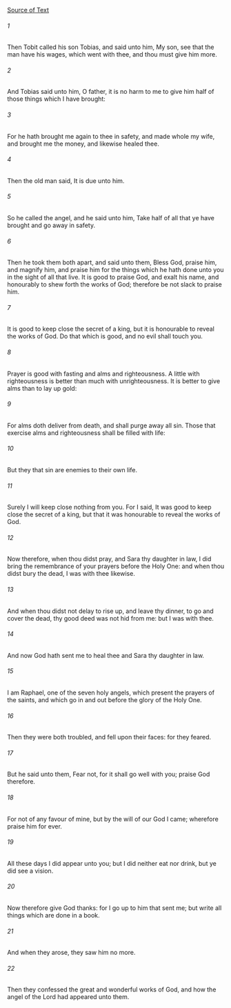 [Source of Text](https://github.com/scrollmapper/bible_databases_deuterocanonical)

###### 1
Then Tobit called his son Tobias, and said unto him, My son, see that the man have his wages, which went with thee, and thou must give him more.

###### 2
And Tobias said unto him, O father, it is no harm to me to give him half of those things which I have brought:

###### 3
For he hath brought me again to thee in safety, and made whole my wife, and brought me the money, and likewise healed thee.

###### 4
Then the old man said, It is due unto him.

###### 5
So he called the angel, and he said unto him, Take half of all that ye have brought and go away in safety.

###### 6
Then he took them both apart, and said unto them, Bless God, praise him, and magnify him, and praise him for the things which he hath done unto you in the sight of all that live. It is good to praise God, and exalt his name, and honourably to shew forth the works of God; therefore be not slack to praise him.

###### 7
It is good to keep close the secret of a king, but it is honourable to reveal the works of God. Do that which is good, and no evil shall touch you.

###### 8
Prayer is good with fasting and alms and righteousness. A little with righteousness is better than much with unrighteousness. It is better to give alms than to lay up gold:

###### 9
For alms doth deliver from death, and shall purge away all sin. Those that exercise alms and righteousness shall be filled with life:

###### 10
But they that sin are enemies to their own life.

###### 11
Surely I will keep close nothing from you. For I said, It was good to keep close the secret of a king, but that it was honourable to reveal the works of God.

###### 12
Now therefore, when thou didst pray, and Sara thy daughter in law, I did bring the remembrance of your prayers before the Holy One: and when thou didst bury the dead, I was with thee likewise.

###### 13
And when thou didst not delay to rise up, and leave thy dinner, to go and cover the dead, thy good deed was not hid from me: but I was with thee.

###### 14
And now God hath sent me to heal thee and Sara thy daughter in law.

###### 15
I am Raphael, one of the seven holy angels, which present the prayers of the saints, and which go in and out before the glory of the Holy One.

###### 16
Then they were both troubled, and fell upon their faces: for they feared.

###### 17
But he said unto them, Fear not, for it shall go well with you; praise God therefore.

###### 18
For not of any favour of mine, but by the will of our God I came; wherefore praise him for ever.

###### 19
All these days I did appear unto you; but I did neither eat nor drink, but ye did see a vision.

###### 20
Now therefore give God thanks: for I go up to him that sent me; but write all things which are done in a book.

###### 21
And when they arose, they saw him no more.

###### 22
Then they confessed the great and wonderful works of God, and how the angel of the Lord had appeared unto them.